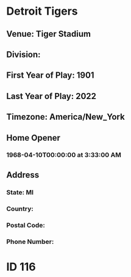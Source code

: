 # Detroit Tigers
## Venue: Tiger Stadium
## Division: 
## First Year of Play: 1901
## Last Year of Play: 2022
## Timezone: America/New_York
## Home Opener
### 1968-04-10T00:00:00 at 3:33:00 AM
## Address
### 
### State: MI
### Country: 
### Postal Code: 
### Phone Number: 
# ID 116
